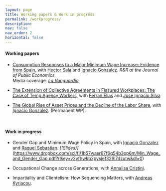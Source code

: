 ```yaml
---
layout: page
title: Working papers & Work in progress
permalink: /workprogress/
description: 
nav: false
nav_order: 2
horizontal: false
---
```


<!-- pages/workprogress.md -->

  <h4>Working papers</h4>

- [Consumption Responses to a Major Minimum Wage Increase: Evidence from Spain](https://docs.iza.org/dp17923.pdf), with [Hector Sala](https://espainnova.uab.cat/es/hector_sala) and [Ignacio Gonzalez](https://www.ignacioglez.com/). *R&R at the Journal of Public Economics*  
  Media coverage: *[La Vanguardia](https://www.lavanguardia.com/economia/20250603/10746893/subida-smi-provoco-aumento-consumo-electronica-ocio.html)*

- [The Extension of Collective Agreements in Fissured Workplaces: The Case of Temp Agency Workers](https://www.dropbox.com/scl/fi/eiqncgadt6g0rbdnqhqt7/TempAgency_CollectiveBargaining_Submission.pdf?rlkey=exf87l9hj3tuje26ton81m6si&dl=0), with [Ferran Elias](https://sites.google.com/site/ferraneliasmoreno/ferran-elias) and [José Ignacio Silva](https://sites.google.com/view/joseisilvabe/)

 - [The Global Rise of Asset Prices and the Decline of the Labor Share](https://papers.ssrn.com/sol3/papers.cfm?abstract_id=2964329), with [Ignacio Gonzalez](https://www.ignacioglez.com/). (Permanent WP).


  <br>

  <h4>Work in progress</h4>
  

- Gender Gap and Minimum Wage Policy in Spain, with [Ignacio Gonzalez](https://www.ignacioglez.com/) and [Raquel Sebastian](https://sites.google.com/ucm.es/raquelsebastian/p%C3%A1gina-principal). *[(Slides)]*(https://www.dropbox.com/scl/fi/1b57wasr67f6g54b3op6m/Min_Wage_and_Gender_Gap.pdf?rlkey=v2yfhwkb2pysjef329l7dzutw&dl=0)

- Occupational Change across Generations, with [Annalisa Cristini](https://didattica-rubrica.unibg.it/ugov/person/3083).
  
- Impartiality and Clientelism: How Sequencing Matters, with [Andreas Kyriacou](https://www.udg.edu/ca/directori/pagina-personal?ID=2001744&language=es-ES).

